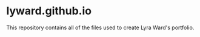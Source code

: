 # lyward.github.io

This repository contains all of the files used to create Lyra Ward's portfolio.
